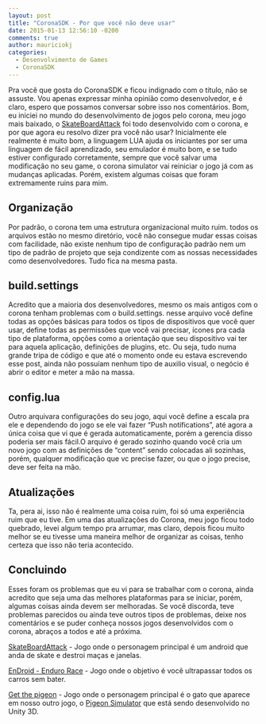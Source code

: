```yaml
---
layout: post
title: "CoronaSDK - Por que você não deve usar"
date: 2015-01-13 12:56:10 -0200
comments: true
author: mauriciokj
categories:
  - Desenvolvimento de Games
  - CoronaSDK
---
```


Pra você que gosta do CoronaSDK e ficou indignado com o titulo, não se assuste. Vou apenas expressar minha opinião como desenvolvedor, e é claro, espero que possamos conversar sobre isso nos comentários.
Bom, eu iniciei no mundo do desenvolvimento de jogos pelo corona, meu jogo mais baixado, o [SkateBoardAttack](https://play.google.com/store/apps/details?id=aftersixgames.com) foi todo desenvolvido com o corona, e por que agora eu resolvo dizer pra você não usar?
Inicialmente ele realmente é muito bom, a linguagem LUA ajuda os iniciantes por ser uma linguagem de fácil aprendizado, seu emulador é muito bom, e se tudo estiver configurado corretamente, sempre que você salvar uma modificação no seu game, o corona simulator vai reiniciar o jogo já com as mudanças aplicadas.
Porém, existem algumas coisas que foram extremamente ruins para mim.

<!-- more -->

## Organização

Por padrão, o corona tem uma estrutura organizacional muito ruim. todos os arquivos estão no mesmo diretório, você não consegue mudar essas coisas com facilidade, não existe nenhum tipo de configuração padrão nem um tipo de padrão de projeto que seja condizente com as nossas necessidades como desenvolvedores. Tudo fica na mesma pasta.

## build.settings

Acredito que a maioria dos desenvolvedores, mesmo os mais antigos com o corona tenham problemas com o build.settings.
nesse arquivo você define todas as opções básicas para todos os tipos de dispositivos que você quer usar, define todas as permissões que você vai precisar, ícones pra cada tipo de plataforma, opções como a orientação que seu dispositivo vai ter para aquela aplicação, definições de plugins, etc.
Ou seja, tudo numa grande tripa de código e que até o momento onde eu estava escrevendo esse post, ainda não possuíam nenhum tipo de auxilio visual, o negócio é abrir o editor e meter a mão na massa.

## config.lua

Outro arquivara configurações do seu jogo, aqui você define a escala pra ele e dependendo do jogo se ele vai fazer “Push notifications”, até agora a única coisa que vi que é gerada automaticamente, porém a gerencia disso poderia ser mais fácil.O arquivo é gerado sozinho quando você cria um novo jogo com as definições de “content” sendo colocadas ali sozinhas, porém, qualquer modificação que vc precise fazer, ou que o jogo precise, deve ser feita na mão.

## Atualizações

Ta, pera ai, isso não é realmente uma coisa ruim, foi só uma experiência ruim que eu tive.
Em uma das atualizações do Corona, meu jogo ficou todo quebrado, levei algum tempo pra arrumar, mas claro, depois ficou muito melhor
se eu tivesse uma maneira melhor de organizar as coisas, tenho certeza que isso não teria acontecido.

## Concluindo
Esses foram os problemas que eu vi para se trabalhar com o corona, ainda acredito que seja uma das melhores plataformas para se iniciar, porém, algumas coisas ainda devem ser melhoradas.
Se você discorda, teve problemas parecidos ou ainda teve outros tipos de problemas, deixe nos comentários
e se puder conheça nossos jogos desenvolvidos com o corona, abraços a todos e até a próxima.

[SkateBoardAttack](https://play.google.com/store/apps/details?id=aftersixgames.com) - Jogo onde o personagem principal é um android que anda de skate e destroi maças e janelas.

[EnDroid - Enduro Race](https://play.google.com/store/apps/details?id=com.aftersixapps.endroid) - Jogo onde o objetivo é você ultrapassar todos os carros sem bater.

[Get the pigeon](https://play.google.com/store/apps/details?id=aftersixgames.gtp.com) - Jogo onde o personagem principal é o gato que aparece em nosso outro jogo, o [Pigeon Simulator](https://play.google.com/store/apps/details?id=com.aftersixgames.pigeonsimulator) que está sendo desenvolvido no Unity 3D.